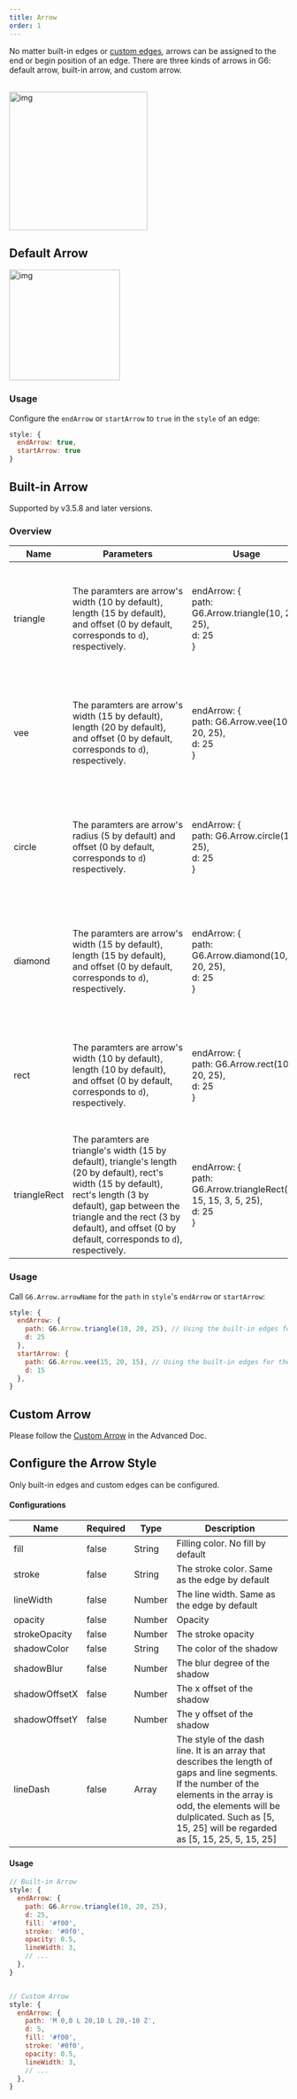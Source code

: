 ```yaml
---
title: Arrow
order: 1
---
```



No matter built-in edges or [custom edges](/en/docs/manual/advanced/custom-edge), arrows can be assigned to the end or begin position of an edge. There are three kinds of arrows in G6: default arrow, built-in arrow, and custom arrow.

<br /> <img src='https://gw.alipayobjects.com/mdn/rms_f8c6a0/afts/img/A*05otS53ezugAAAAAAAAAAABkARQnAQ' width=250 alt='img'/>


## Default Arrow

<img src='https://gw.alipayobjects.com/mdn/rms_f8c6a0/afts/img/A*fthFSoNbmeAAAAAAAAAAAABkARQnAQ' width=200 alt='img'/>

### Usage

Configure the `endArrow` or `startArrow` to `true` in the `style` of an edge:

```javascript
style: {
  endArrow: true,
  startArrow: true
}
```


## Built-in Arrow

Supported by v3.5.8 and later versions.

### Overview

| Name | Parameters | Usage | Result |
| ---- | -- | ------ | ------------ |
| triangle | <div style="width: 150pt">The paramters are arrow's width (10 by default), length (15 by default), and offset (0 by default, corresponds to `d`), respectively.</div> | endArrow: {<br />  path: G6.Arrow.triangle(10, 20, 25),<br />  d: 25<br />} | <img src='https://gw.alipayobjects.com/mdn/rms_f8c6a0/afts/img/A*s8LxSZoxSEsAAAAAAAAAAABkARQnAQ' width=200 alt='img'/> |
| vee | <div style="width: 150pt">The paramters are arrow's width (15 by default), length (20 by default), and offset (0 by default, corresponds to `d`), respectively. </div> | endArrow: {<br />  path: G6.Arrow.vee(10, 20, 25),<br />  d: 25<br />} | <img src='https://gw.alipayobjects.com/mdn/rms_f8c6a0/afts/img/A*2DBOTJfZZS0AAAAAAAAAAABkARQnAQ' width=200 alt='img'/> |
| circle | <div style="width: 150pt">The paramters are arrow's radius (5 by default) and offset (0 by default, corresponds to `d`) respectively. </div> | endArrow: {<br />  path: G6.Arrow.circle(10, 25),<br/>  d: 25<br />} | <img src='https://gw.alipayobjects.com/mdn/rms_f8c6a0/afts/img/A*h2XSSJrdUHkAAAAAAAAAAABkARQnAQ' width=200 alt='img'/> |
| diamond | <div style="width: 150pt">The paramters are arrow's width (15 by default), length (15 by default), and offset (0 by default, corresponds to `d`), respectively. </div> | endArrow: {<br />  path: G6.Arrow.diamond(10, 20, 25),<br />  d: 25<br />} | <img src='https://gw.alipayobjects.com/mdn/rms_f8c6a0/afts/img/A*FIHORJpJov0AAAAAAAAAAABkARQnAQ' width=200 alt='img'/> |
| rect | <div style="width: 150pt">The paramters are arrow's width (10 by default), length (10 by default), and offset (0 by default, corresponds to `d`), respectively. </div> | endArrow: {<br />  path: G6.Arrow.rect(10, 20, 25),<br />  d: 25<br />} | <img src='https://gw.alipayobjects.com/mdn/rms_f8c6a0/afts/img/A*AkBLSoxXptUAAAAAAAAAAABkARQnAQ' width=200 alt='img'/> |
| triangleRect | <div style="width: 150pt">The paramters are triangle's width (15 by default), triangle's length (20 by default), rect's width (15 by default), rect's length (3 by default), gap between the triangle and the rect (3 by default), and offset (0 by default, corresponds to `d`), respectively. </div> | endArrow: {<br />  path: G6.Arrow.triangleRect(15, 15, 15, 3, 5, 25),<br />  d: 25<br />} | <img src='https://gw.alipayobjects.com/mdn/rms_f8c6a0/afts/img/A*rPPeT4kFVdwAAAAAAAAAAABkARQnAQ' width=200 alt='img'/> |

### Usage

Call `G6.Arrow.arrowName` for the `path` in `style`'s `endArrow` or `startArrow`:

```javascript
style: {
  endArrow: {
    path: G6.Arrow.triangle(10, 20, 25), // Using the built-in edges for the path, parameters are the width, length, offset (0 by default, corresponds to d), respectively
    d: 25
  },
  startArrow: {
    path: G6.Arrow.vee(15, 20, 15), // Using the built-in edges for the path, parameters are the width, length, offset (0 by default, corresponds to d), respectively
    d: 15
  },
}
```

## Custom Arrow

Please follow the [Custom Arrow](/en/docs/manual/advanced/custom-edge) in the Advanced Doc.


## Configure the Arrow Style

Only built-in edges and custom edges can be configured.

#### Configurations

| Name | Required | Type | Description |
| --- | --- | --- | --- |
| fill | false | String | Filling color. No fill by default |
| stroke | false | String | The stroke color. Same as the edge by default |
| lineWidth | false | Number | The line width. Same as the edge by default |
| opacity | false | Number | Opacity |
| strokeOpacity | false | Number | The stroke opacity |
| shadowColor | false | String | The color of the shadow |
| shadowBlur | false | Number | The blur degree of the shadow |
| shadowOffsetX | false | Number | The x offset of the shadow |
| shadowOffsetY | false | Number | The y offset of the shadow |
| lineDash | false | Array | The style of the dash line. It is an array that describes the length of gaps and line segments. If the number of the elements in the array is odd, the elements will be dulplicated. Such as [5, 15, 25] will be regarded as [5, 15, 25, 5, 15, 25] |

#### Usage

```javascript
// Built-in Arrow
style: {
  endArrow: {
    path: G6.Arrow.triangle(10, 20, 25),
    d: 25,
    fill: '#f00',
    stroke: '#0f0',
    opacity: 0.5,
    lineWidth: 3,
    // ...
  },
}


// Custom Arrow
style: {
  endArrow: {
    path: 'M 0,0 L 20,10 L 20,-10 Z',
    d: 5,
    fill: '#f00',
    stroke: '#0f0',
    opacity: 0.5,
    lineWidth: 3,
    // ...
  },
}
```